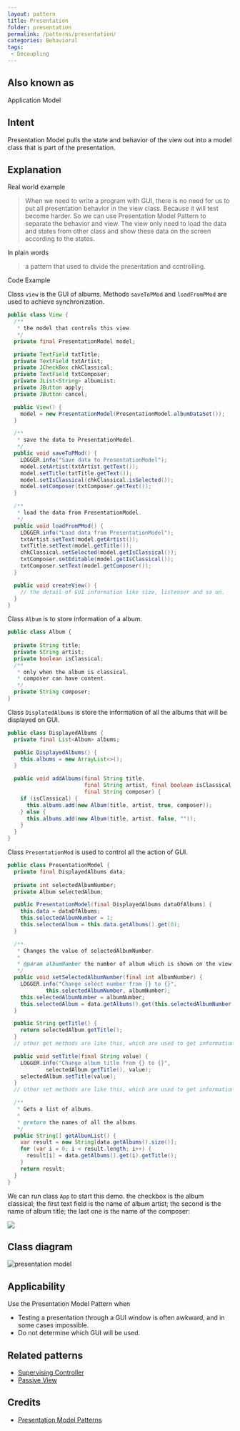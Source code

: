 ```yaml
---
layout: pattern
title: Presentation
folder: presentation
permalink: /patterns/presentation/
categories: Behavioral
tags:
 - Decoupling
---
```

## Also known as
Application Model

## Intent
Presentation Model pulls the state and behavior of the view out into a model class that is part of the presentation.  

## Explanation

Real world example

> When we need to write a program with GUI, there is no need for us to put all presentation behavior in the view class. Because it will test become harder. So we can use Presentation Model Pattern to separate the behavior and view. The view only need to load the data and states from other class and show these data on the screen according to the states.  

In plain words

> a pattern that used to divide the presentation and controlling.

Code Example

Class `view` is the GUI of albums. Methods `saveToPMod` and `loadFromPMod` are used to achieve synchronization.

```java
public class View {
  /**
   * the model that controls this view.
   */
  private final PresentationModel model;

  private TextField txtTitle;
  private TextField txtArtist;
  private JCheckBox chkClassical;
  private TextField txtComposer;
  private JList<String> albumList;
  private JButton apply;
  private JButton cancel;

  public View() {
    model = new PresentationModel(PresentationModel.albumDataSet());
  }

  /**
   * save the data to PresentationModel.
   */
  public void saveToPMod() {
    LOGGER.info("Save data to PresentationModel");
    model.setArtist(txtArtist.getText());
    model.setTitle(txtTitle.getText());
    model.setIsClassical(chkClassical.isSelected());
    model.setComposer(txtComposer.getText());
  }

  /**
   * load the data from PresentationModel.
   */
  public void loadFromPMod() {
    LOGGER.info("Load data from PresentationModel");
    txtArtist.setText(model.getArtist());
    txtTitle.setText(model.getTitle());
    chkClassical.setSelected(model.getIsClassical());
    txtComposer.setEditable(model.getIsClassical());
    txtComposer.setText(model.getComposer());
  }

  public void createView() {
    // the detail of GUI information like size, listenser and so on.
  }
}
```

Class `Album` is to store information of a album.

```java
public class Album {
    
  private String title;
  private String artist;
  private boolean isClassical;
  /**
   * only when the album is classical,
   * composer can have content.
   */
  private String composer;
}

```

Class `DisplatedAlbums` is store the information of all the albums that will be displayed on GUI.

```java
public class DisplayedAlbums {
  private final List<Album> albums;

  public DisplayedAlbums() {
    this.albums = new ArrayList<>();
  }

  public void addAlbums(final String title,
                        final String artist, final boolean isClassical,
                        final String composer) {
    if (isClassical) {
      this.albums.add(new Album(title, artist, true, composer));
    } else {
      this.albums.add(new Album(title, artist, false, ""));
    }
  }
}
```

 Class `PresentationMod` is used to control all the action of GUI.

```java
public class PresentationModel {
  private final DisplayedAlbums data;
  
  private int selectedAlbumNumber;
  private Album selectedAlbum;

  public PresentationModel(final DisplayedAlbums dataOfAlbums) {
    this.data = dataOfAlbums;
    this.selectedAlbumNumber = 1;
    this.selectedAlbum = this.data.getAlbums().get(0);
  }

  /**
   * Changes the value of selectedAlbumNumber.
   *
   * @param albumNumber the number of album which is shown on the view.
   */
  public void setSelectedAlbumNumber(final int albumNumber) {
    LOGGER.info("Change select number from {} to {}",
            this.selectedAlbumNumber, albumNumber);
    this.selectedAlbumNumber = albumNumber;
    this.selectedAlbum = data.getAlbums().get(this.selectedAlbumNumber - 1);
  }

  public String getTitle() {
    return selectedAlbum.getTitle();
  }
  // other get methods are like this, which are used to get information of selected album.

  public void setTitle(final String value) {
    LOGGER.info("Change album title from {} to {}",
            selectedAlbum.getTitle(), value);
    selectedAlbum.setTitle(value);
  }
  // other set methods are like this, which are used to get information of selected album.

  /**
   * Gets a list of albums.
   *
   * @return the names of all the albums.
   */
  public String[] getAlbumList() {
    var result = new String[data.getAlbums().size()];
    for (var i = 0; i < result.length; i++) {
      result[i] = data.getAlbums().get(i).getTitle();
    }
    return result;
  }
}
```

We can run class `App` to start this demo. the checkbox is the album classical; the first text field is the name of album artist; the second is the name of album title; the last one is the name of the composer:

![](./etc/result.png)


## Class diagram
![](./etc/presentation.urm.png "presentation model")

## Applicability
Use the Presentation Model Pattern when

* Testing a presentation through a GUI window is often awkward, and in some cases impossible.
* Do not determine which GUI will be used.

## Related patterns

- [Supervising Controller](https://martinfowler.com/eaaDev/SupervisingPresenter.html) 
- [Passive View](https://martinfowler.com/eaaDev/PassiveScreen.html)

## Credits

* [Presentation Model Patterns](https://martinfowler.com/eaaDev/PresentationModel.html)

